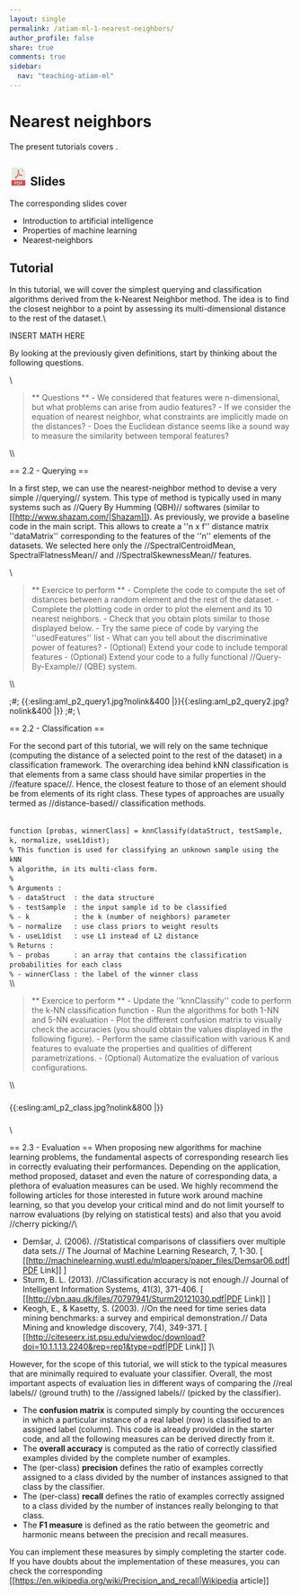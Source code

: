 ```yaml
---
layout: single
permalink: /atiam-ml-1-nearest-neighbors/
author_profile: false
share: true
comments: true
sidebar:
  nav: "teaching-atiam-ml"
---
```


# Nearest neighbors

The present tutorials covers .

## [![](../images/pdf.png)](../documents/MML.Lesson.1.Introduction.pdf) Slides

The corresponding slides cover
  * Introduction to artificial intelligence
  * Properties of machine learning
  * Nearest-neighbors

## Tutorial 

In this tutorial, we will cover the simplest querying and classification algorithms derived from the k-Nearest Neighbor method. The idea is to find the closest neighbor to a point by assessing its multi-dimensional distance to the rest of the dataset.\\

INSERT MATH HERE

By looking at the previously given definitions, start by thinking about the following questions.

\\
<blockquote>
** Questions **
  - We considered that features were n-dimensional, but what problems can arise from audio features?
  - If we consider the equation of nearest neighbor, what constraints are implicitly made on the distances?
  - Does the Euclidean distance seems like a sound way to measure the similarity between temporal features?
</blockquote>
\\

== 2.2 - Querying ==

In a first step, we can use the nearest-neighbor method to devise a very simple //querying// system. This type of method is typically used in many systems such as //Query By Humming (QBH)// softwares (similar to [[http://www.shazam.com/|Shazam]]). As previously, we provide a baseline code in the main script. This allows to create a ''n x f'' distance matrix ''dataMatrix'' corresponding to the features of the ''n'' elements of the datasets. We selected here only the //SpectralCentroidMean, SpectralFlatnessMean// and //SpectralSkewnessMean// features.

\\
<blockquote>
** Exercice to perform **
  - Complete the code to compute the set of distances between a random element and the rest of the dataset.
  - Complete the plotting code in order to plot the element and its 10 nearest neighbors.
  - Check that you obtain plots similar to those displayed below.
  - Try the same piece of code by varying the ''usedFeatures'' list
  - What can you tell about the discriminative power of features?
  - (Optional) Extend your code to include temporal features
  - (Optional) Extend your code to a fully functional //Query-By-Example// (QBE) system.
</blockquote>
\\

;#;
{{:esling:aml_p2_query1.jpg?nolink&400 |}}{{:esling:aml_p2_query2.jpg?nolink&400 |}}
;#;
\\

== 2.2 - Classification ==

For the second part of this tutorial, we will rely on the same technique (computing the distance of a selected point to the rest of the dataset) in a classification framework. The overarching idea behind kNN classification is that elements from a same class should have similar properties in the //feature space//. Hence, the closest feature to those of an element should be from elements of its right class. These types of approaches are usually termed as //distance-based// classification methods.

<code matlab>
function [probas, winnerClass] = knnClassify(dataStruct, testSample, k, normalize, useL1dist);
% This function is used for classifying an unknown sample using the kNN
% algorithm, in its multi-class form.
%
% Arguments :
% - dataStruct  : the data structure
% - testSample  : the input sample id to be classified
% - k           : the k (number of neighbors) parameter
% - normalize   : use class priors to weight results
% - useL1dist   : use L1 instead of L2 distance
% Returns :
% - probas      : an array that contains the classification probabilities for each class
% - winnerClass : the label of the winner class
</code>
\\
<blockquote>
** Exercice to perform **
  - Update the ''knnClassify'' code to perform the k-NN classification function
  - Run the algorithms for both 1-NN and 5-NN evaluation
  - Plot the different confusion matrix to visually check the accuracies (you should obtain the values displayed in the following figure).
  - Perform the same classification with various K and features to evaluate the properties and qualities of different parametrizations.
  - (Optional) Automatize the evaluation of various configurations.
</blockquote>
\\

###
{{:esling:aml_p2_class.jpg?nolink&800 |}}
###
\\

== 2.3 - Evaluation ==
When proposing new algorithms for machine learning problems, the fundamental aspects of corresponding research lies in correctly evaluating their performances. Depending on the application, method proposed, dataset and even the nature of corresponding data, a plethora of evaluation measures can be used. We highly recommend the following articles for those interested in future work around machine learning, so that you develop your critical mind and do not limit yourself to narrow evaluations (by relying on statistical tests) and also that you avoid //cherry picking//\\
  * Demšar, J. (2006). //Statistical comparisons of classifiers over multiple data sets.// The Journal of Machine Learning Research, 7, 1-30. [ [[http://machinelearning.wustl.edu/mlpapers/paper_files/Demsar06.pdf|PDF Link]] ]
  * Sturm, B. L. (2013). //Classification accuracy is not enough.// Journal of Intelligent Information Systems, 41(3), 371-406. [ [[http://vbn.aau.dk/files/70797941/Sturm20121030.pdf|PDF Link]] ]
  * Keogh, E., & Kasetty, S. (2003). //On the need for time series data mining benchmarks: a survey and empirical demonstration.// Data Mining and knowledge discovery, 7(4), 349-371. [ [[http://citeseerx.ist.psu.edu/viewdoc/download?doi=10.1.1.13.2240&rep=rep1&type=pdf|PDF Link]] ]\\

However, for the scope of this tutorial, we will stick to the typical measures that are minimally required to evaluate your classifier. Overall, the most important aspects of evaluation lies in different ways of comparing the //real labels// (ground truth) to the //assigned labels// (picked by the classifier).

  * The **confusion matrix** is computed simply by counting the occurences in which a particular instance of a real label (row) is classified to an assigned label (column). This code is already provided in the starter code, and all the following measures can be derived directly from it.
  * The **overall accuracy** is computed as the ratio of correctly classified examples divided by the complete number of examples.
  * The (per-class) **precision** defines the ratio of examples correctly assigned to a class divided by the number of instances assigned to that class by the classifier.
  * The (per-class) **recall** defines the ratio of examples correctly assigned to a class divided by the number of instances really belonging to that class.
  * The **F1 measure** is defined as the ratio between the geometric and harmonic means between the precision and recall measures.

You can implement these measures by simply completing the starter code. If you have doubts about the implementation of these measures, you can check the corresponding [[https://en.wikipedia.org/wiki/Precision_and_recall|Wikipedia article]]
